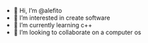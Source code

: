 - 👋 Hi, I’m @alefito
- 👀 I’m interested in create software
- 🌱 I’m currently learning c++
- 💞️ I’m looking to collaborate on a computer os

<!---
alefito/alefito is a ✨ special ✨ repository because its `README.md` (this file) appears on your GitHub profile.
You can click the Preview link to take a look at your changes.
--->
